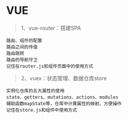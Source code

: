 # VUE # 
>1、vue-router：搭建SPA

    路由、组件的配置
    路由之间的传值
    路由跳转
    路由的导航守卫
    记住在router.js和组件页面中的使用方式

>2、vuex：状态管理、数据仓库store

    实例化仓库的五大属性的使用
    state、getters、mutations、actions、modules
    辅助函数mapState等，仓库中计算属性的映射、方便操作
    记住在store.js和组件中使用方式
